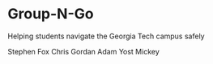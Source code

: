 Group-N-Go
========

Helping students navigate the Georgia Tech campus safely

Stephen Fox
Chris Gordan
Adam Yost
Mickey
